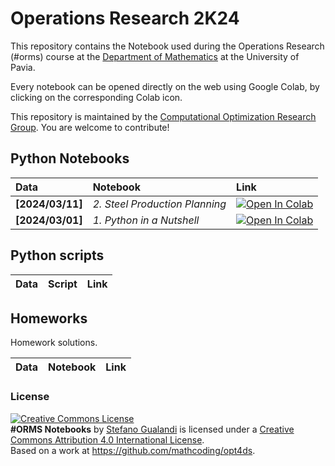 # Operations Research 2K24

This repository contains the Notebook used during the Operations Research (#orms) course at the [Department of Mathematics](https://matematica.unipv.it/) at the University of Pavia.

Every notebook can be opened directly on the web using Google Colab, by clicking on the corresponding Colab icon.

This repository is maintained by the [Computational Optimization Research Group](https://www.compopt.it/). You are welcome to contribute!

## Python Notebooks

| Data | Notebook | Link |
|:-|:-|:-|
|**[2024/03/11]**|*2. Steel Production Planning*|[![Open In Colab](https://colab.research.google.com/assets/colab-badge.svg)](https://colab.research.google.com/github/mathcoding/opt4ds/blob/master/notebooks/Steel_Planning.ipynb)|
|**[2024/03/01]**|*1. Python in a Nutshell*|[![Open In Colab](https://colab.research.google.com/assets/colab-badge.svg)](https://colab.research.google.com/github/mathcoding/opt4ds/blob/master/notebooks/Python_in_a_Nutshell.ipynb)|

## Python scripts
| Data | Script | Link |
|:-|:-| :-|


## Homeworks
Homework solutions.

| Data | Notebook | Link |
|:-|:-|:-|



### License
<a rel="license" href="http://creativecommons.org/licenses/by/4.0/"><img alt="Creative Commons License" style="border-width:0" src="https://i.creativecommons.org/l/by/4.0/88x31.png" /></a><br /><span xmlns:dct="http://purl.org/dc/terms/" property="dct:title"><b>#ORMS Notebooks</b></span> by <a xmlns:cc="http://creativecommons.org/ns#" href="http://matematica.unipv.it/gualandi" property="cc:attributionName" rel="cc:attributionURL">Stefano Gualandi</a> is licensed under a <a rel="license" href="http://creativecommons.org/licenses/by/4.0/">Creative Commons Attribution 4.0 International License</a>.<br />Based on a work at <a xmlns:dct="http://purl.org/dc/terms/" href="https://github.com/mathcoding/opt4ds" rel="dct:source">https://github.com/mathcoding/opt4ds</a>.
